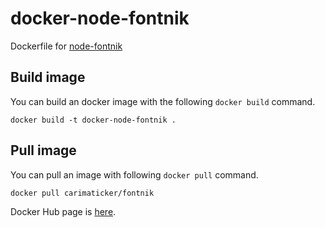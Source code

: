 # docker-node-fontnik

Dockerfile for [node-fontnik](https://github.com/mapbox/node-fontnik)

## Build image

You can build an docker image with the following `docker build` command.

```
docker build -t docker-node-fontnik .
```

## Pull image

You can pull an image with following `docker pull` command.

```
docker pull carimaticker/fontnik
```

Docker Hub page is [here](https://hub.docker.com/r/carimaticker/fontnik/).
